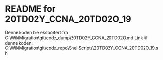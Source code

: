 # README for 20TD02Y_CCNA_20TD02O_19
Denne koden ble eksportert fra C:\WikiMigration\git\code_dump\20TD02Y_CCNA_20TD02O.md
Link til denne koden: C:\WikiMigration\git\code_repo\ShellScripts\20TD02Y_CCNA_20TD02O_19.sh
